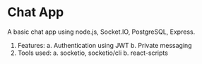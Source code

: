 # Chat App 
A basic chat app using node.js, Socket.IO, PostgreSQL, Express.

1. Features:
  a. Authentication using JWT
  b. Private messaging
2. Tools used:
  a. socketio, socketio/cli
  b. react-scripts


